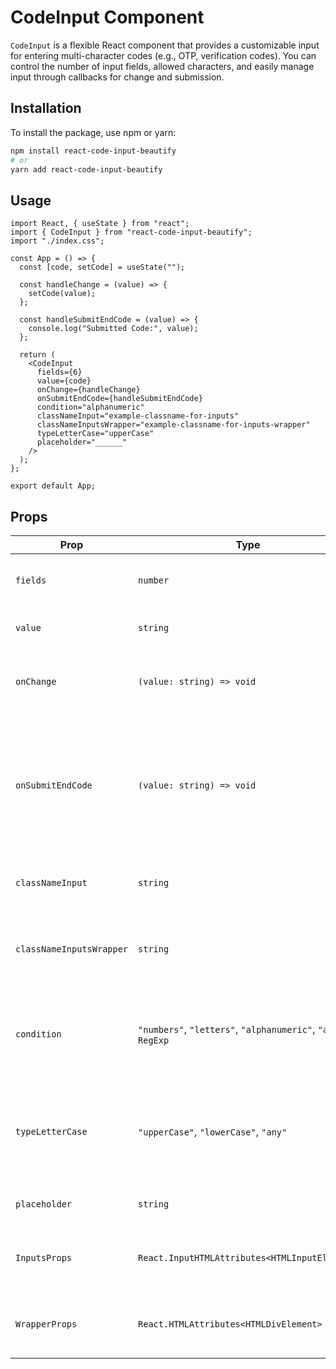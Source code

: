 # CodeInput Component

`CodeInput` is a flexible React component that provides a customizable input for entering multi-character codes (e.g., OTP, verification codes). You can control the number of input fields, allowed characters, and easily manage input through callbacks for change and submission.

## Installation

To install the package, use npm or yarn:

```bash
npm install react-code-input-beautify
# or
yarn add react-code-input-beautify
```

## Usage
```tsx
import React, { useState } from "react";
import { CodeInput } from "react-code-input-beautify";
import "./index.css";

const App = () => {
  const [code, setCode] = useState("");

  const handleChange = (value) => {
    setCode(value);
  };

  const handleSubmitEndCode = (value) => {
    console.log("Submitted Code:", value);
  };

  return (
    <CodeInput
      fields={6}
      value={code}
      onChange={handleChange}
      onSubmitEndCode={handleSubmitEndCode}
      condition="alphanumeric"
      classNameInput="example-classname-for-inputs"
      classNameInputsWrapper="example-classname-for-inputs-wrapper"
      typeLetterCase="upperCase"
      placeholder="______"
    />
  );
};

export default App;
```

## Props

| Prop                    | Type                                                       | Default       | Description                                                                                                           |
|-------------------------|------------------------------------------------------------|---------------|-----------------------------------------------------------------------------------------------------------------------|
| `fields`                | `number`                                                   | Required      | Number of input fields (length of the code).                                                                          |
| `value`                 | `string`                                                   | Required      | The current value of the input.                                                                                       |
| `onChange`              | `(value: string) => void`                                  | Required      | Callback for when the input value changes.                                                                            |
| `onSubmitEndCode`       | `(value: string) => void`                                  | Optional      | Callback triggered when the last character is entered, provided that all fields are also entered                           |
| `classNameInput`        | `string`                                                   | `""`          | Custom class name for each input field.                                                                               |
| `classNameInputsWrapper`| `string`                                                   | `""`          | Custom class name for the input wrapper div.                                                                          |
| `condition`             | `"numbers"`, `"letters"`, `"alphanumeric"`, `"any"`, `RegExp` | `"any"`        | Condition that defines what type of characters are allowed.                                                           |
| `typeLetterCase`        | `"upperCase"`, `"lowerCase"`, `"any"`                      | `"any"`       | Specifies whether the input should be in uppercase or lowercase.                                                      |
| `placeholder`           | `string`                                                   | `""`          | Placeholder to show in the inputs.                                                                                    |
| `InputsProps`           | `React.InputHTMLAttributes<HTMLInputElement>`              | `{}`          | Additional props to pass to each input element.                                                                       |
| `WrapperProps`          | `React.HTMLAttributes<HTMLDivElement>`                     | `{}`          | Additional props to pass to the wrapper element.                                                                      |
